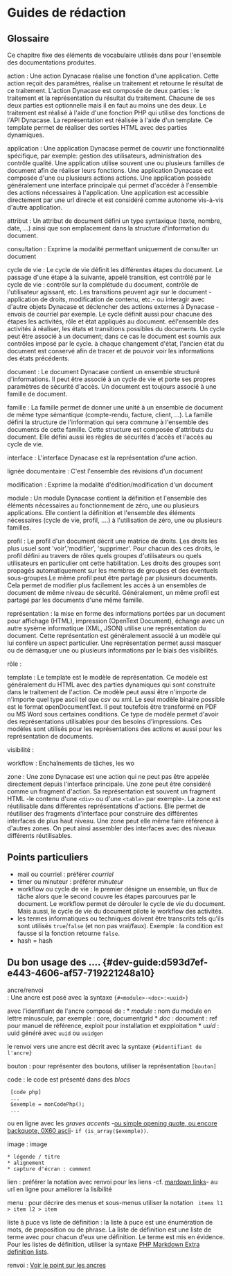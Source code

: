 
# Guides de rédaction

## Glossaire

Ce chapitre fixe des éléments de vocabulaire utilisés dans pour l'ensemble des documentations produites.

action
:   Une action Dynacase réalise une fonction d'une application. Cette action reçoit des paramètres, réalise un traitement et retourne le résultat de ce traitement. L'action Dynacase est composée de deux parties : le traitement et la représentation du résultat du traitement. Chacune de ses deux parties est optionnelle mais il en faut au moins une des deux. Le traitement est réalisé à l'aide d'une fonction PHP qui utilise des fonctions de l'API Dynacase. La représentation est réalisée à l'aide d'un template. Ce template permet de réaliser des sorties HTML avec des parties dynamiques.

application
:   Une application Dynacase permet de couvrir une fonctionnalité spécifique, par exemple: gestion des utilisateurs, administration des contrôle qualité. Une application utilise souvent une ou plusieurs familles de document afin de réaliser leurs fonctions. Une application Dynacase est composée d'une ou plusieurs actions actions. Une application possède généralement une interface principale qui permet d'accéder à l'ensemble des actions nécessaires à l'application. Une application est accessible directement par une url directe et est considéré comme autonome vis-à-vis d'autre application.

attribut
:   Un attribut de document défini un type syntaxique (texte, nombre, date, …) ainsi que son emplacement dans la structure d'information du document.

consultation
:   Exprime la modalité permettant uniquement de consulter un document

cycle de vie
:   Le cycle de vie définit les différentes étapes du document. Le passage d'une étape à la suivante, appelé transition, est contrôlé par le cycle de vie : contrôle sur la complétude du document, contrôle de l'utilisateur agissant, etc. Les transitions peuvent agir sur le document -application de droits, modification de contenu, etc.- ou interagir avec d'autre objets Dynacase et déclencher des actions externes à Dynacase -envois de courriel par exemple. Le cycle définit aussi pour chacune des étapes les activités, rôle et état appliqués au document. eél'ensemble des activités à réaliser, les états et transitions possibles du documents. Un cycle peut être associé à un document; dans ce cas le document est soumis aux contrôles imposé par le cycle. à chaque changement d'état, l'ancien état du document est conservé afin de tracer et de pouvoir voir les informations des états précédents.

document
:   Le document Dynacase contient un ensemble structuré d'informations. Il peut être associé à un cycle de vie et porte ses propres paramètres de sécurité d'accès. Un document est toujours associé à une famille de document.

famille
:   La famille permet de donner une unité à un ensemble de document de même type sémantique (compte-rendu, facture, client, …). La famille défini la structure de l'information qui sera commune à l'ensemble des documents de cette famille. Cette structure est composée d'attributs du document. Elle défini aussi les règles de sécurités d'accès et l'accès au cycle de vie.

interface
:   L'interface Dynacase est la représentation d'une action.

lignée documentaire
:   C'est l'ensemble des révisions d'un document

modification
:   Exprime la modalité d'édition/modification d'un document

module
:   Un module Dynacase contient la définition et l'ensemble des éléments nécessaires au fonctionnement de zéro, une ou plusieurs applications. Elle contient la définition et l'ensemble des éléments nécessaires (cycle de vie, profil, ….) à l'utilisation de zéro, une ou plusieurs familles.

profil
:   Le profil d'un document décrit une matrice de droits. Les droits les plus usuel sont 'voir','modifier', 'supprimer'. Pour chacun des ces droits, le profil défini au travers de rôles quels groupes d'utilisateurs ou quels utilisateurs en particulier ont cette habilitation. Les droits des groupes sont propagés automatiquement sur les membres de groupes et des éventuels sous-groupes.Le même profil peut être partagé par plusieurs documents. Cela permet de modifier plus facilement les accès à un ensembles de document de même niveau de sécurité. Généralement, un même profil est partagé par les documents d'une même famille.

représentation
:   la mise en forme des informations portées par un document pour affichage (HTML), impression (OpenText Document), échange avec un autre sysème informatique (XML, JSON) utilise une représentation du document. Cette représentation est généralement associé à un modèle qui lui confère un aspect particulier. Une représentation permet aussi masquer ou de démasquer une ou plusieurs informations par le biais des visibilités.

rôle
:   <fixme>

template
:   Le template est le modèle de représentation. Ce modèle est généralement du HTML avec des parties dynamiques qui sont construite dans le traitement de l'action. Ce modèle peut aussi être n'importe de n'importe quel type ascii tel que csv ou xml.  Le seul modèle binaire possible est le format openDocumentText. Il peut toutefois être transformé en PDF ou MS Word sous certaines conditions. Ce type de modèle permet d'avoir des représentations utilisables pour des besoins d'impressions. Ces modèles sont utilisés pour les représentations des actions et aussi pour les représentation de documents.

visibilité
:   <fixme>

workflow
:   Enchaînements de tâches, les wo

zone
:   Une zone Dynacase est une action qui ne peut pas être appelée directement depuis l'interface principale. Une zone peut être considéré comme un fragment d'action. Sa représentation est souvent un fragment HTML -le contenu d'une `<div>` ou d'une `<table>` par exemple-. La zone est réutilisable dans différentes représentations d'actions. Elle permet de réutiliser des fragments d'interface pour construire des différentes interfaces de plus haut niveau. Une zone peut elle même faire référence à d'autres zones. On peut ainsi assembler des interfaces avec des niveaux différents réutilisables.



## Points particuliers

* mail ou courriel : préférer *courriel*
* timer ou minuteur : préférer *minuteur*
* workflow ou cycle de vie : le premier désigne un ensemble, un flux de tâche alors que le second couvre les étapes parcourues par le document. Le workflow permet de dérouler le cycle de vie du document. Mais aussi, le cycle de vie du document pilote le workflow des activités. 
* les termes informatiques ou techniques doivent être transcrits tels qu'ils sont utilisés `true`/`false` (et non pas vrai/faux). Exemple : la condition est fausse si la fonction retourne `false`.
* hash = hash


## Du bon usage des .... {#dev-guide:d593d7ef-e443-4606-af57-719221248a10}

ancre/renvoi  
:   Une ancre est posé avec la syntaxe `{#<module>-<doc>:<uuid>}`

   avec l'identifiant de l'ancre composé de :
      * _module_ : nom du module en lettre minuscule, par exemple : core, documentgrid
	  * _doc_    : document : ref pour manuel de référence, exploit pour installation et expploitation
	  * _uuid_   : uuid généré avec `uuid` ou `uuidgen`
	  
   le renvoi vers une ancre est décrit avec la syntaxe `{#identifiant de l'ancre}`


bouton
:  pour représenter des boutons, utiliser la représentation `[bouton]`

code
:  le code est présenté dans des _blocs_
   
   
     [code php]
     ...
     $exemple = monCodePhp();
     ...
      
   ou en ligne avec les _graves accents_ -[ou simple opening quote, ou encore backquote, 0X60 ascii][backquote]- `if (is_array($exemple))`.
   
image
:   <span class="fixme">image</span>

    * légende / titre
	* alignement
	* capture d'écran : comment

lien
:   préférer la notation avec renvoi pour les liens -cf. [mardown links][markdow-links]- au url en ligne pour améliorer la lisibilité

menu
:   pour décrire des menus et sous-menus utiliser la notation ` items l1 > item l2 > item`

liste à puce vs liste de définition
:   la liste à puce est une énumération de mots, de proposition ou de phrase. 
    La liste de définition est une liste de terme avec pour chacun d'eux une définition. Le terme est mis en évidence.
    Pour les listes de définition, utiliser la syntaxe  [PHP Markdown Extra definition lists][php-mardown-deflist].

renvoi
:   [Voir le point sur les ancres](#dev-guide:d593d7ef-e443-4606-af57-719221248a10)


[markdow-links]: http://daringfireball.net/projects/markdown/syntax#link
[php-mardown-deflist]: http://michelf.ca/projects/php-markdown/extra/#def-list
[backquote]: http://fr.wikipedia.org/wiki/Discussion:Guillemet
